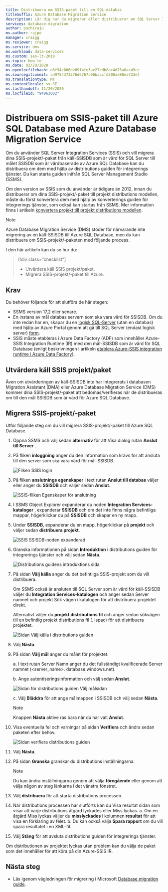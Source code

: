 ```yaml
---
title: Distribuera om SSIS-paket till en SQL-databas
titleSuffix: Azure Database Migration Service
description: Lär dig hur du migrerar eller distribuerar om SQL Server Integration Services-paket och-projekt till Azure SQL Database enskild databas med Azure Database Migration Service och Data Migration Assistant.
services: database-migration
author: pochiraju
ms.author: rajpo
manager: craigg
ms.reviewer: craigg
ms.service: dms
ms.workload: data-services
ms.custom: seo-lt-2019
ms.topic: how-to
ms.date: 02/20/2020
ms.openlocfilehash: e6f94c006de8914fe3ae27cdb8ac4d75a0ac49cc
ms.sourcegitcommit: cd9754373576d6767c06baccfd500ae88ea733e4
ms.translationtype: MT
ms.contentlocale: sv-SE
ms.lasthandoff: 11/20/2020
ms.locfileid: "94963002"
---
```

# <a name="redeploy-ssis-packages-to-azure-sql-database-with-azure-database-migration-service"></a>Distribuera om SSIS-paket till Azure SQL Database med Azure Database Migration Service

Om du använder SQL Server Integration Services (SSIS) och vill migrera dina SSIS-projekt/-paket från käll-SSISDB som är värd för SQL Server till målet SSISDB som är värdbaserade av Azure SQL Database kan du distribuera om dem med hjälp av distributions guiden för integrerings tjänster. Du kan starta guiden inifrån SQL Server Management Studio (SSMS).

Om den version av SSIS som du använder är tidigare än 2012, innan du distribuerar om dina SSIS-projekt/-paket till projekt distributions modellen, måste du först konvertera dem med hjälp av konverterings guiden för integrerings tjänster, som också kan startas från SSMS. Mer information finns i artikeln [konvertera projekt till projekt distributions modellen](/sql/integration-services/packages/deploy-integration-services-ssis-projects-and-packages?view=sql-server-2017#convert).

> [!NOTE]
> Azure Database Migration Service (DMS) stöder för närvarande inte migrering av en käll-SSISDB till Azure SQL Database, men du kan distribuera om SSIS-projekt/-paketen med följande process.

I den här artikeln kan du se hur du:
> [!div class="checklist"]
>
> * Utvärdera käll SSIS projekt/paket.
> * Migrera SSIS-projekt/-paket till Azure.

## <a name="prerequisites"></a>Krav

Du behöver följande för att slutföra de här stegen:

* SSMS version 17,2 eller senare.
* En instans av mål databas servern som ska vara värd för SSISDB. Om du inte redan har en, skapar du en [logisk SQL-Server](../azure-sql/database/logical-servers.md) (utan en databas) med hjälp av Azure Portal genom att gå till SQL Server (endast logisk server) [form](https://ms.portal.azure.com/#create/Microsoft.SQLServer).
* SSIS måste etableras i Azure Data Factory (ADF) som innehåller Azure-SSIS Integration Runtime (IR) med den mål-SSISDB som är värd för SQL Database (enligt beskrivningen i artikeln [etablera Azure-SSIS integration runtime i Azure Data Factory](../data-factory/tutorial-deploy-ssis-packages-azure.md)).

## <a name="assess-source-ssis-projectspackages"></a>Utvärdera käll SSIS projekt/paket

Även om utvärderingen av käll-SSISDB inte har integrerats i databasen Migration Assistant (DMA) eller Azure Database Migration Service (DMS) kommer dina SSIS-projekt/-paket att bedömas/verifieras när de distribueras om till den mål SSISDB som är värd för Azure SQL Database.

## <a name="migrate-ssis-projectspackages"></a>Migrera SSIS-projekt/-paket

Utför följande steg om du vill migrera SSIS-projekt/-paket till Azure SQL Database.

1. Öppna SSMS och välj sedan **alternativ** för att Visa dialog rutan **Anslut till Server** .

2. På fliken **inloggning** anger du den information som krävs för att ansluta till den server som ska vara värd för mål-SSISDB.

    ![Fliken SSIS login](media/how-to-migrate-ssis-packages/dms-ssis-login-tab.png)

3. På fliken **anslutnings egenskaper** i text rutan **Anslut till databas** väljer eller anger du **SSISDB** och väljer sedan **Anslut**.

    ![SSIS-fliken Egenskaper för anslutning](media/how-to-migrate-ssis-packages/dms-ssis-conncetion-properties-tab.png)

4. I SSMS Object Explorer expanderar du noden **Integration Services-kataloger** , expanderar **SSISDB** och om det inte finns några befintliga mappar, högerklickar du på **SSISDB** och skapar en ny mapp.

5. Under **SSISDB**, expanderar du en mapp, högerklickar på **projekt** och väljer sedan **distribuera projekt**.

    ![SSIS SSISDB-noden expanderad](media/how-to-migrate-ssis-packages/dms-ssis-ssisdb-node-expanded.png)

6. Granska informationen på sidan **Introduktion** i distributions guiden för integrerings tjänster och välj sedan **Nästa**.

    ![Distributions guidens introduktions sida](media/how-to-migrate-ssis-packages/dms-deployment-wizard-introduction-page.png)

7. På sidan **Välj källa** anger du det befintliga SSIS-projekt som du vill distribuera.

    Om SSMS också är ansluten till SQL Server som är värd för käll-SSISDB väljer du **Integration Services-katalogen** och anger sedan Server namnet och projekt Sök vägen i katalogen för att distribuera projektet direkt.

    Alternativt väljer du **projekt distributions fil** och anger sedan sökvägen till en befintlig projekt distributions fil (. ispac) för att distribuera projektet.

    ![Sidan Välj källa i distributions guiden](media/how-to-migrate-ssis-packages/dms-deployment-wizard-select-source-page.png)
 
8. Välj **Nästa**.
9. På sidan **Välj mål** anger du målet för projektet.

    a. I text rutan Server Namn anger du det fullständigt kvalificerade Server namnet (<server_name>. database.windows.net).

    b. Ange autentiseringsinformation och välj sedan **Anslut**.

    ![Sidan för distributions guiden Välj målsidan](media/how-to-migrate-ssis-packages/dms-deployment-wizard-select-destination-page.png)

    c. Välj **Bläddra** för att ange målmappen i SSISDB och välj sedan **Nästa**.

    > [!NOTE]
    > Knappen **Nästa** aktive ras bara när du har valt **Anslut**.

10. Visa eventuella fel och varningar på sidan **Verifiera** och ändra sedan paketen efter behov.

    ![Sidan verifiera distributions guiden](media/how-to-migrate-ssis-packages/dms-deployment-wizard-validate-page.png)

11. Välj **Nästa**.

12. På sidan **Granska** granskar du distributions inställningarna.

    > [!NOTE]
    > Du kan ändra inställningarna genom att välja **föregående** eller genom att välja någon av steg länkarna i det vänstra fönstret.

13. Välj **distribuera** för att starta distributions processen.

14. När distributions processen har slutförts kan du Visa resultat sidan som visar att varje distributions åtgärd lyckades eller Miss lyckas.
    a. Om en åtgärd Miss lyckas väljer du **misslyckades** i kolumnen **resultat** för att visa en förklaring av felet.
    b. Du kan också välja **Spara rapport** om du vill spara resultatet i en XML-fil.

15. Välj **Stäng** för att avsluta distributions guiden för integrerings tjänster.

Om distributionen av projektet lyckas utan problem kan du välja de paket som det innehåller för att köra på din Azure-SSIS IR.

## <a name="next-steps"></a>Nästa steg

* Läs igenom vägledningen för migrering i Microsoft [Database migration guide](https://datamigration.microsoft.com/).